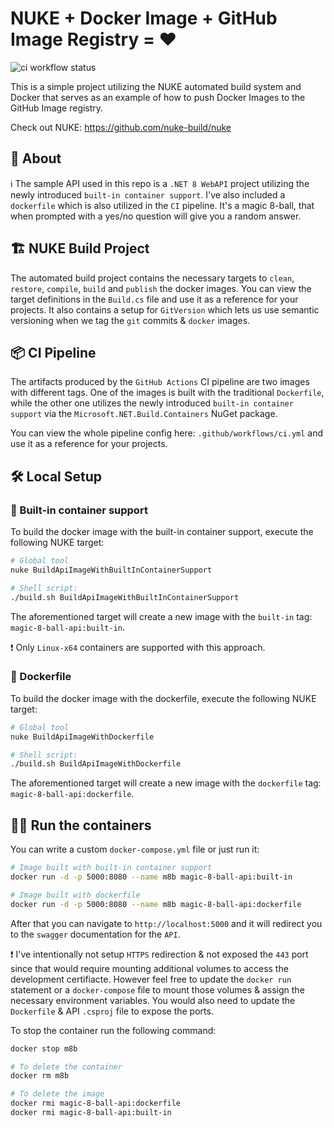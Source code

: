 # NUKE + Docker Image + GitHub Image Registry = ♥
![ci workflow status](https://github.com/SonnyRR/nuke-docker-github-registry/actions/workflows/ci.yml/badge.svg)

This is a simple project utilizing the NUKE automated build system and Docker that serves as an example of how to push Docker Images to the GitHub Image registry.

Check out NUKE:
https://github.com/nuke-build/nuke


## 💭 About
ℹ The sample API used in this repo is a `.NET 8 WebAPI` project utilizing the newly introduced `built-in container support`. I've also included a `dockerfile` which is also utilized in the `CI` pipeline. It's a magic 8-ball, that when prompted with a yes/no question will give you a random answer.

## 🏗 NUKE Build Project
The automated build project contains the necessary targets to `clean`, `restore`, `compile`, `build` and `publish` the docker images. You can view the target definitions in the `Build.cs` file and use it as a reference for your projects. It also contains a setup for `GitVersion` which lets us use semantic versioning when we tag the `git` commits & `docker` images.

## 📦 CI Pipeline
The artifacts produced by the `GitHub Actions` CI pipeline are two images with different tags. One of the images is built with the traditional `Dockerfile`, while the other one utilizes the newly introduced `built-in container support` via the `Microsoft.NET.Build.Containers` NuGet package.

You can view the whole pipeline config here: `.github/workflows/ci.yml` and use it as a reference for your projects.

## 🛠 Local Setup

### 🚢 Built-in container support
To build the docker image with the built-in container support, execute the following NUKE target:

```sh
# Global tool
nuke BuildApiImageWithBuiltInContainerSupport

# Shell script:
./build.sh BuildApiImageWithBuiltInContainerSupport
```

The aforementioned target will create a new image with the `built-in` tag: `magic-8-ball-api:built-in`.

❗ Only `Linux-x64` containers are supported with this approach.

### 🐳 Dockerfile
To build the docker image with the dockerfile, execute the following NUKE target:

```sh
# Global tool
nuke BuildApiImageWithDockerfile

# Shell script:
./build.sh BuildApiImageWithDockerfile
```

The aforementioned target will create a new image with the `dockerfile` tag: `magic-8-ball-api:dockerfile`.


## 🏃‍♀️ Run the containers
You can write a custom `docker-compose.yml` file or just run it:
```sh
# Image built with built-in container support
docker run -d -p 5000:8080 --name m8b magic-8-ball-api:built-in

# Image built with dockerfile
docker run -d -p 5000:8080 --name m8b magic-8-ball-api:dockerfile
```

After that you can navigate to `http://localhost:5000` and it will redirect you to the `swagger` documentation for the `API`.

❗ I've intentionally not setup `HTTPS` redirection & not exposed the `443` port since that would require mounting additional volumes to access the development certifiacte. However feel free to update the `docker run` statement or a `docker-compose` file to mount those volumes & assign the necessary environment variables. You would also need to update the `Dockerfile` & API `.csproj` file to expose the ports.

To stop the container run the following command:
```sh
docker stop m8b

# To delete the container
docker rm m8b

# To delete the image
docker rmi magic-8-ball-api:dockerfile
docker rmi magic-8-ball-api:built-in 
```
